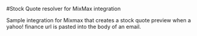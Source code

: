 #Stock Quote resolver for MixMax integration

Sample integration for Mixmax that creates a stock quote preview when a yahoo! finance url is pasted into the body of an email.